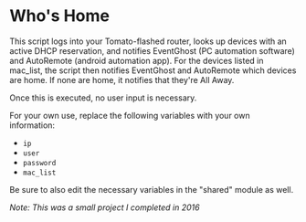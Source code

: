 # Who's Home

This script logs into your Tomato-flashed router, looks up devices with an active DHCP reservation,
and notifies EventGhost (PC automation software) and AutoRemote (android automation app). For the devices
listed in mac_list, the script then notifies EventGhost and AutoRemote which devices are home. If none
are home, it notifies that they're All Away.

Once this is executed, no user input is necessary.

For your own use, replace the following variables with your own information:

* `ip`
* `user`
* `password`
* `mac_list`

Be sure to also edit the necessary variables in the "shared" module as well.

*Note: This was a small project I completed in 2016*